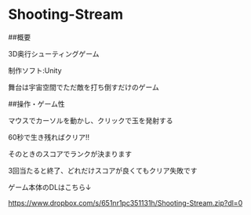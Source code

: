 ﻿# Shooting-Stream

##概要

3D奥行シューティングゲーム

制作ソフト:Unity

舞台は宇宙空間でただ敵を打ち倒すだけのゲーム


##操作・ゲーム性

マウスでカーソルを動かし、クリックで玉を発射する

60秒で生き残ればクリア!!

そのときのスコアでランクが決まります

3回当たると終了、どれだけスコアが良くてもクリア失敗です


ゲーム本体のDLはこちら↓

https://www.dropbox.com/s/651nr1pc351131h/Shooting-Stream.zip?dl=0